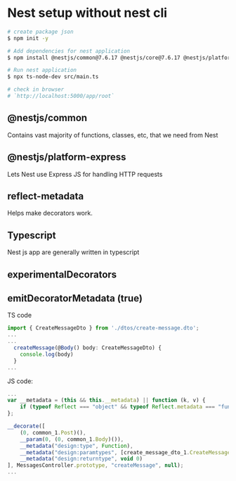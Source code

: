 # Nest setup without nest cli

```bash
# create package json
$ npm init -y

# Add dependencies for nest application
$ npm install @nestjs/common@7.6.17 @nestjs/core@7.6.17 @nestjs/platform-express@7.6.17 reflect-metadata@0.1.13 typescript@4.3.2

# Run nest application
$ npx ts-node-dev src/main.ts

# check in browser
# `http://localhost:5000/app/root`
```



## @nestjs/common 
Contains vast majority of functions, classes, etc, that we need from Nest

## @nestjs/platform-express
Lets Nest use Express JS for handling HTTP requests

## reflect-metadata
Helps make decorators work.

## Typescript
Nest js app are generally written in typescript

## experimentalDecorators

## emitDecoratorMetadata (true)
TS code
```typescript
import { CreateMessageDto } from './dtos/create-message.dto';
...
...
  createMessage(@Body() body: CreateMessageDto) {
    console.log(body)
  }
...
```

JS code:
```javascript
...
var __metadata = (this && this.__metadata) || function (k, v) {
    if (typeof Reflect === "object" && typeof Reflect.metadata === "function") return Reflect.metadata(k, v);
};

__decorate([
    (0, common_1.Post)(),
    __param(0, (0, common_1.Body)()),
    __metadata("design:type", Function),
    __metadata("design:paramtypes", [create_message_dto_1.CreateMessageDto]),
    __metadata("design:returntype", void 0)
], MessagesController.prototype, "createMessage", null);
...
```